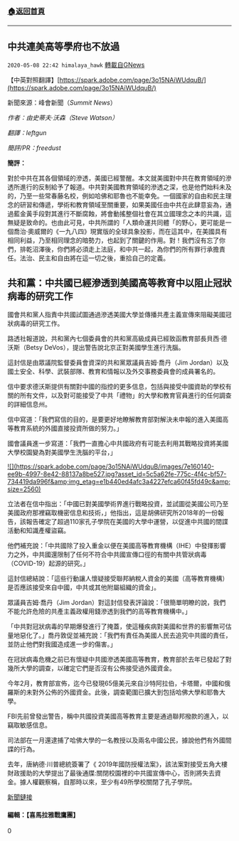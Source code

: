 ###  [:house:返回首頁](https://github.com/ourhimalayas/txt)
---

## 中共連美高等學府也不放過
`2020-05-08 22:42 himalaya_hawk` [轉載自GNews](https://gnews.org/zh-hant/197855/)

【中英對照翻譯】[https://spark.adobe.com/page/3o15NAiWUdquB/](https://spark.adobe.com/page/3o15NAiWUdquB/)

新聞來源：峰會新聞（*Summit News*）

*作者：由史蒂夫·沃森（Steve Watson）*

*翻譯：leftgun*

*簡評/PR：freedust*

**簡評：**

對於中共在其各個領域的滲透，美國已經警醒。本文就美國對中共在教育領域的滲透所進行的反制給予了報道。中共對美國教育領域的滲透之深，也是他們始料未及的，乃至一些常春藤名校，例如哈佛和耶魯也不能幸免。一個國家的自由和民主理念的研習和傳遞，學術和教育領域至關重要，如果美國任由中共在此肆意妄為，通過藍金黃手段對其進行不斷腐蝕，將會動搖整個社會在其立國理念之本的共識，這無疑是致命的。也由此可見，中共所謂的「人類命運共同體「的野心，更可能是一個喬治·奧威爾的《一九八四》現實版的全球具象投影，而在這其中，在美國具有相同利益，乃至相同理念的暗勢力，也起到了關鍵的作用。對！我們沒有忘了你們，排乾沼澤後，你們將必須走上法庭，和中共一起，為你們的所有罪行承擔責任。法治、民主和自由將在這一切之後，重拾自己的定義。

## **共和黨：中共國已經滲透到美國高等教育中以阻止冠狀病毒的研究工作**

國會共和黨人指責中共國試圖通過滲透美國大學並傳播共產主義宣傳來阻礙美國冠狀病毒的研究工作。

路透社報道說，共和黨內七個委員會的共和黨高級成員已經致函教育部長貝西·德沃斯（Betsy DeVos），提出警告說北京正對美國學生進行洗腦。

這封信是由眾議院監督委員會資深的共和黨眾議員吉姆·喬丹（Jim Jordan）以及國土安全、科學、武裝部隊、教育和情報以及外交事務委員會的成員署名的。

信中要求德沃斯提供有關對中國的指控的更多信息，包括與接受中國資助的學校有關的所有文件，以及對可能接受了中共「禮物」的大學和教育官員進行的任何調查的詳細信息州。

信中寫道：「我們寫信的目的，是要更好地瞭解教育部對解決未申報的進入美國高等教育系統的外國直接投資所做的努力。」

國會議員進一步寫道：「我們一直擔心中共國政府有可能去利用其戰略投資將美國大學校園變為對美國學生洗腦的平台，」

[!\[\](https://spark.adobe.com/page/3o15NAiWUdquB/images/7e160140-ee9b-4997-8e42-88137a8be527.jpg?asset_id=5c5a62fe-775c-4f4c-bf57-734419da996f&amp;img_etag=e1b440ed4afc3a4227efca60f45fd49c&amp;size=2560)](https://spark.adobe.com/page/3o15NAiWUdquB/images/7e160140-ee9b-4997-8e42-88137a8be527.jpg?asset_id=5c5a62fe-775c-4f4c-bf57-734419da996f&amp;img_etag=e1b440ed4afc3a4227efca60f45fd49c&amp;size=1024)

立法者在信中指出：「中國已對美國學術界進行戰略投資，並試圖從美國公司乃至美國政府那裡竊取機密信息和技術，」他指出，這是胡佛研究所2018年的一份報告，該報告確定了超過110家孔子學院在美國的大學中運營，以促進中共國的間諜活動和知識產權盜竊。

他們補充說：「中共國除了投入重金以便在美國高等教育機構（IHE）中發揮影響力之外，中共國還限制了任何不符合中共國宣傳口徑的有關中共管狀病毒（COVID-19）起源的研究。」

這封信總結說：「這些行動讓人懷疑接受聯邦納稅人資金的美國（高等教育機構）是否應該接受來自中國，中共或其他附屬組織的資金」。

眾議員吉姆·喬丹（Jim Jordan）對這封信發表評論說：「很簡單明瞭的說，我們不能允許危險的共產主義政權用錢滲透到我們的高等教育機構中。」

「中共對冠狀病毒的早期爆發進行了掩蓋，使這種疾病對美國和世界的影響無可估量地惡化了。」喬丹敦促並補充說：「我們有責任為美國人民去追究中共國的責任，並防止他們對我國造成進一步的傷害。」

在冠狀病毒危機之前已有懷疑中共國滲透美國高等教育，教育部於去年已發起了對幾所大學的調查，以確定它們是否沒有公佈接受過外國資金。

今年2月，教育部宣佈，迄今已發現65億美元來自沙特阿拉伯，卡塔爾，中國和俄羅斯的未對外公佈的外國資金。此後，調查範圍已擴大到包括哈佛大學和耶魯大學。

FBI先前曾發出警告，稱中共國投資美國高等教育主要是通過聯邦撥款的進入，以竊取敏感信息。

司法部在一月還逮捕了哈佛大學的一名教授以及兩名中國公民，據說他們有外國間諜的行為。

去年，唐納德·川普總統簽署了《 2019年國防授權法案》，該法案對接受五角大樓財政援助的大學提出了最後通牒:關閉校園裡的中共國宣傳中心，否則將失去資金。據人權觀察稱，自那時以來，至少有49所學校關閉了孔子學院。

[新聞鏈接](https://summit.news/2020/05/05/gop-china-has-infiltrated-us-higher-education-to-impede-coronavirus-research/)

#### **編輯：【喜馬拉雅戰鷹團】**



0
